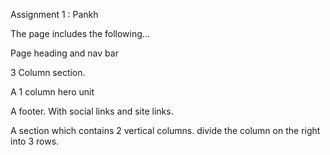 Assignment 1 : Pankh

The page includes the following…

Page heading and nav bar

3 Column section.

A 1 column hero unit 

A footer. With social links and site links. 

A section which contains 2 vertical columns. divide the column on the right into 3 rows.

